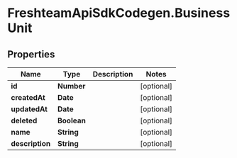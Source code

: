# FreshteamApiSdkCodegen.BusinessUnit

## Properties

Name | Type | Description | Notes
------------ | ------------- | ------------- | -------------
**id** | **Number** |  | [optional] 
**createdAt** | **Date** |  | [optional] 
**updatedAt** | **Date** |  | [optional] 
**deleted** | **Boolean** |  | [optional] 
**name** | **String** |  | [optional] 
**description** | **String** |  | [optional] 


